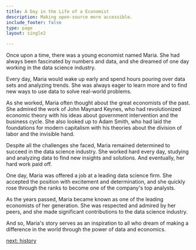 ```yaml
---
title: A Day in the Life of a Economist
description: Making open-source more accessible.
include_footer: false
type: page
layout: single2

---
```


<p>
Once upon a time, there was a young economist named Maria. She had always been fascinated by numbers and data, and she dreamed of one day working in the data science industry.

Every day, Maria would wake up early and spend hours pouring over data sets and analyzing trends. She was always eager to learn more and to find new ways to use data to solve real-world problems.

As she worked, Maria often thought about the great economists of the past. She admired the work of John Maynard Keynes, who had revolutionized economic theory with his ideas about government intervention and the business cycle. She also looked up to Adam Smith, who had laid the foundations for modern capitalism with his theories about the division of labor and the invisible hand.

Despite all the challenges she faced, Maria remained determined to succeed in the data science industry. She worked hard every day, studying and analyzing data to find new insights and solutions. And eventually, her hard work paid off.

One day, Maria was offered a job at a leading data science firm. She accepted the position with excitement and determination, and she quickly rose through the ranks to become one of the company's top analysts.

As the years passed, Maria became known as one of the leading economists of her generation. She was respected and admired by her peers, and she made significant contributions to the data science industry.

And so, Maria's story serves as an inspiration to all who dream of making a difference in the world through the power of data and economics.


<a href="https://workdojos.com/economists/history">next: history</a>


